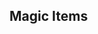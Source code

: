 ## Magic Items

<!--
Renamed items:
> - Instant Fortress → I'aea'kea's Portable Spire
-->
<!-- Not yet renamed:
> - Keoghtom's Ointment -> ???
-->
